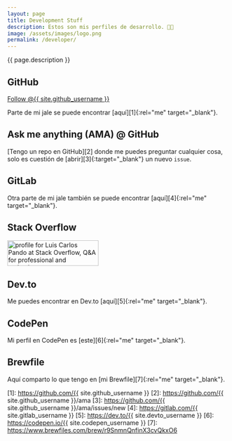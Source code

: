 ```yaml
---
layout: page
title: Development Stuff
description: Estos son mis perfiles de desarrollo. 👨‍💻
image: /assets/images/logo.png
permalink: /developer/
---
```


<p class="text-center">{{ page.description }}</p>

## <i class="fa-brands fa-github"></i> GitHub
<a rel="me" class="github-button" href="https://github.com/{{ site.github_username }}" aria-label="Follow @{{ site.github_username }} on GitHub">Follow @{{ site.github_username }}</a>

Parte de mi jale se puede encontrar [aquí][1]{:rel="me" target="_blank"}.

## <i class="fa-solid fa-code-branch"></i> Ask me anything (AMA) @ GitHub
[Tengo un repo en GitHub][2] donde me puedes preguntar cualquier cosa, solo es cuestión de [abrir][3]{:target="_blank"} un nuevo `issue`.

## <i class="fa-brands fa-gitlab"></i> GitLab
Otra parte de mi jale también se puede encontrar [aquí][4]{:rel="me" target="_blank"}.

## <i class="fa-brands fa-stack-overflow"></i> Stack Overflow
<a rel="me" href="https://stackoverflow.com/users/2197860/luis-carlos-pando" target="_blank">
    <img src="https://stackoverflow.com/users/flair/2197860.png?theme=dark" width="208" height="58" alt="profile for Luis Carlos Pando at Stack Overflow, Q&amp;A for professional and enthusiast programmers" title="profile for Luis Carlos Pando at Stack Overflow, Q&amp;A for professional and enthusiast programmers">
</a>

## <i class="fa-brands fa-dev"></i> Dev.to
Me puedes encontrar en Dev.to [aquí][5]{:rel="me" target="_blank"}.

## <i class="fa-brands fa-codepen"></i> CodePen
Mi perfil en CodePen es [este][6]{:rel="me" target="_blank"}.

## <i class="fa-solid fa-beer-mug-empty"></i> Brewfile
Aquí comparto lo que tengo en [mi Brewfile][7]{:rel="me" target="_blank"}.


[1]: https://github.com/{{ site.github_username }}
[2]: https://github.com/{{ site.github_username }}/ama
[3]: https://github.com/{{ site.github_username }}/ama/issues/new
[4]: https://gitlab.com/{{ site.gitlab_username }}
[5]: https://dev.to/{{ site.devto_username }}
[6]: https://codepen.io/{{ site.codepen_username }}
[7]: https://www.brewfiles.com/brew/r9SnmnQnfinX3cvQkxO6
